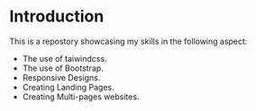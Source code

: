 # Introduction

This is a repostory showcasing my skills in the following aspect:

* The use of taiwindcss.
* The use of Bootstrap.
* Responsive Designs.
* Creating Landing Pages.
* Creating Multi-pages websites.  
